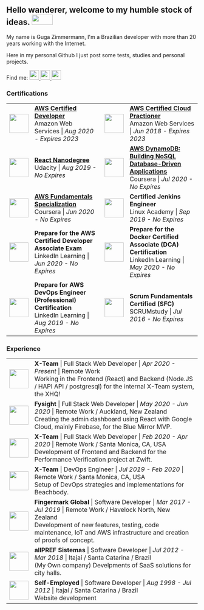 <html>
<h2>
  Hello wanderer, welcome to my humble stock of ideas.
  <img width="55" height="27" src="https://media.tenor.com/images/67a2c5048c9de7a7722fcc48fc4e7522/tenor.gif"  />
</h2>
<p>My name is Guga Zimmermann, I'm a Brazilian developer with more than 20 years working with the Internet.</p>
<p>Here in my personal Github I just post some tests, studies and personal projects.</p>
<p>Find me:
<a href="https://www.linkedin.com/in/guga-zimmermann/">
  <img width="25px" height="25px" src="https://image.flaticon.com/icons/png/512/174/174857.png" />
</a>
<a href="https://medium.com/@gugazimmermann">
  <img width="25px" height="25px" src="https://cdn4.iconfinder.com/data/icons/social-media-2210/24/Medium-512.png" />
</a>
<a href="https://www.instagram.com/gugazimmermann/">
  <img width="25px" height="25px" src="https://logodix.com/logo/1049852.png" />
</a>
</p>
<h3>Certifications</h3>
<table>
  <tbody>
    <tr>
      <td>
        <img width="50px" height="50px" src="https://d1.awsstatic.com/training-and-certification/Certification%20Badges/AWS-Certified_Developer_Associate_512x512.6d5f0ad35de66966c96f8e408e4fd919c1a2d753.png" />
      </td>
      <td>
        <a href="https://www.youracclaim.com/badges/1a433e6a-46b2-439e-9148-60d306c71020/linked_in_profile">
        <strong>AWS Certified Developer</strong>
        </a>
        <br />
        Amazon Web Services | <i>Aug 2020 - Expires 2023</i>
      </td>
      <td>
        <img width="50px" height="50px" src="https://d1.awsstatic.com/training-and-certification/Certification%20Badges/AWS-Certified_Cloud-Practitioner_512x512.bc006f14f986fa4f3ca238b0b62be458ce1fb5ce.png" />
      </td>
      <td>
        <a href="https://www.youracclaim.com/badges/5c848b45-36b5-45d8-9c8b-0b6920e45cdb?source=linked_in_profile">
        <strong>AWS Certified Cloud Practioner</strong>
        </a>
        <br />
        Amazon Web Services | <i>Jun 2018 - Expires 2023</i>
      </td>
    </tr>
    <tr>
        <td>
            <img width="50px" height="50px" src="https://media-exp1.licdn.com/dms/image/C560BAQGSBVNHbqKIdA/company-logo_200_200/0/1593665253127?e=1625702400&v=beta&t=7mq7sSwAf6oIq7AZqJdSSU8SM_xjtvDAuDomMti82gg" />
          </td>
          <td>
            <a href="https://graduation.udacity.com/confirm/7JG2LRG7">
            <strong>React Nanodegree</strong>
          </a>
            <br />
            Udacity | <i>Aug 2019 - No Expires</i>
          </td>
      <td>
        <img width="50px" height="50px" src="https://media-exp1.licdn.com/dms/image/C4D0BAQGexnfBxeEG-g/company-logo_200_200/0/1608039227697?e=1625702400&v=beta&t=QirUt_zkHb78ppowm5WNFogCRhzexw-0FvE6cAqZt8s" />
      </td>
      <td>
        <a href="https://www.coursera.org/account/accomplishments/certificate/K4RKSK6NL9Y9">
        <strong>AWS DynamoDB: Building NoSQL Database-Driven Applications</strong>
      </a>
        <br />
        Coursera | <i>Jul 2020 - No Expires</i>
      </td>
    </tr>
    <tr>
        <td>
            <img width="50px" height="50px" src="https://media-exp1.licdn.com/dms/image/C4D0BAQGexnfBxeEG-g/company-logo_200_200/0/1608039227697?e=1625702400&v=beta&t=QirUt_zkHb78ppowm5WNFogCRhzexw-0FvE6cAqZt8s" />
          </td>
          <td>
            <a href="https://www.coursera.org/account/accomplishments/specialization/certificate/9UESFGDG2WX5">
            <strong>AWS Fundamentals Specialization</strong>
          </a>
            <br />
            Coursera | <i>Jun 2020 - No Expires</i>
          </td>
      <td>
        <img width="50px" height="50px" src="https://media-exp1.licdn.com/dms/image/C510BAQFg2SqYACylFA/company-logo_200_200/0?e=1603324800&v=beta&t=EO3D1ja3suVIEDGrUwz-_jWb6V54rd751b9cJpmn-jc" />
      </td>
      <td>
        <a href="https://linuxacademy.com/profile/u/cert/id/237094"></a>
        <strong>Certified Jenkins Engineer</strong>
      </a>
        <br />
        Linux Academy | <i>Sep 2019 - No Expires</i>
      </td>
    </tr>
    <tr>
        <td>
            <img width="50px" height="50px" src="https://media-exp1.licdn.com/dms/image/C4D0BAQGyOWvr4W0Pow/company-logo_100_100/0?e=1603324800&v=beta&t=5Og4WPqy5ZsA5pS4XBHNiv-qVrbbotUvAs2Gp3vwchQ" />
          </td>
          <td>                    
            <strong>Prepare for the AWS Certified Developer Associate Exam</strong>
            <br />
            LinkedIn Learning | <i>Jun 2020 - No Expires</i>
          </td>
      <td>
        <img width="50px" height="50px" src="https://media-exp1.licdn.com/dms/image/C4D0BAQGyOWvr4W0Pow/company-logo_100_100/0?e=1603324800&v=beta&t=5Og4WPqy5ZsA5pS4XBHNiv-qVrbbotUvAs2Gp3vwchQ" />
      </td>
      <td>                    
        <strong>Prepare for the Docker Certified Associate (DCA) Certification</strong>
        <br />
        LinkedIn Learning | <i>May 2020 - No Expires</i>
      </td>
    </tr>
        <tr>
            <td>
                <img width="50px" height="50px" src="https://media-exp1.licdn.com/dms/image/C4D0BAQGyOWvr4W0Pow/company-logo_100_100/0?e=1603324800&v=beta&t=5Og4WPqy5ZsA5pS4XBHNiv-qVrbbotUvAs2Gp3vwchQ" />
              </td>
              <td>                    
                <strong>Prepare for AWS DevOps Engineer (Professional) Certification</strong>
                <br />
                LinkedIn Learning | <i>Aug 2019 - No Expires</i>
              </td>
    <td>
        <img width="50px" height="50px" src="https://media-exp1.licdn.com/dms/image/C4E0BAQG9_uP8f-kpiw/company-logo_200_200/0?e=1603324800&v=beta&t=52LpU2V1gxNuihfQDvyrnHmVpx7qmqo4HPYIdq4Jvc0" />
      </td>
      <td>                    
        <strong>Scrum Fundamentals Certified (SFC)</strong>
        <br />
        SCRUMstudy | <i>Jul 2016 - No Expires</i>
      </td>
    </tr>
  </tbody>
</table>
<h3>Experience</h3>
  <table>
    <tbody>
      <tr>
        <td>
          <img width="50px" height="50px" src="https://media-exp1.licdn.com/dms/image/C4E0BAQHOIwBTq44GRA/company-logo_200_200/0?e=1603324800&v=beta&t=dbgZMQbF3mdmjK0u22ACW3s5rBxd3ahosRi1SEdMPlI"/>
        </td>
        <td>
          <strong>X-Team</strong> | Full Stack Web Developer | <i>Apr 2020 - Present</i> | Remote Work<br />
          Working in the Frontend (React) and Backend (Node.JS / HAPI
          API / postgresql) for the internal X-Team system, the XHQ!
        </td>
      </tr>
      <tr>
        <td>
          <img width="50px" height="50px" src="https://media-exp1.licdn.com/dms/image/C510BAQEa9doEL6_IHw/company-logo_200_200/0?e=1603324800&v=beta&t=yYQyTREiNlMn7_ar6PZdSqQ3S8WRTSGJY9D_oTzM0KA" />
        </td>
        <td>
          <strong>Fysight</strong> | Full Stack Web Developer | <i>May 2020 - Jun 2020</i> | Remote Work / Auckland, New Zealand<br />
          Creating the admin dashboard using React with Google Cloud,
          mainly Firebase, for the Blue Mirror MVP.
        </td>
      </tr>
      <tr>
        <td>
          <img width="50px" height="50px" src="https://media-exp1.licdn.com/dms/image/C4E0BAQHOIwBTq44GRA/company-logo_200_200/0?e=1603324800&v=beta&t=dbgZMQbF3mdmjK0u22ACW3s5rBxd3ahosRi1SEdMPlI" />
        </td>
        <td>
          <strong>X-Team</strong> | Full Stack Web Developer | <i>Feb 2020 - Apr 2020</i> | Remote Work / Santa Monica, CA, USA<br />
          Development of Frontend and Backend for the Performance
          Verification project at Zwift.
        </td>
      </tr>
      <tr>
        <td>
          <img width="50px" height="50px" src="https://media-exp1.licdn.com/dms/image/C4E0BAQHOIwBTq44GRA/company-logo_200_200/0?e=1603324800&v=beta&t=dbgZMQbF3mdmjK0u22ACW3s5rBxd3ahosRi1SEdMPlI" />
        </td>
        <td>
          <strong>X-Team</strong> | DevOps Engineer | <i>Jul 2019 - Feb 2020</i> | Remote Work / Santa Monica, CA, USA<br />
          Setup of DevOps strategies and implementations for
          Beachbody.
        </td>
      </tr>
      <tr>
        <td>
          <img width="50px" height="50px" src="https://media-exp1.licdn.com/dms/image/C560BAQF_dC8Rh8H4pg/company-logo_200_200/0?e=1603324800&v=beta&t=Kf-RrfBVOmvwovpjCYWT8poaPsj2oBQczi_7IVGilQs" />
        </td>
        <td>
          <strong>Fingermark Global</strong> | Software Developer | <i>Mar 2017 - Jul 2019</i> | Remote Work / Havelock North, New Zealand<br />
          Development of new features, testing, code maintenance, IoT
          and AWS infrastructure and creation of proofs of concept.
        </td>
      </tr>
      <tr>
        <td>
          <img width="50px" height="50px" src="https://media-exp1.licdn.com/dms/image/C510BAQHZ7q3Z1O6VgA/company-logo_100_100/0?e=1603324800&v=beta&t=dRxB8u0l29m61K5pg4Xfx-6btsbfzj1-JiFU4_2nK8M" />
        </td>
        <td>
          <strong>allPREF Sistemas</strong> | Software Developer | <i>Jul 2012 - Mar 2018</i> | Itajaí / Santa Catarina / Brazil<br />
          (My Own company) Develpments of SaaS solutions for city
          halls.
        </td>
      </tr>
      <tr>
        <td>
          <img width="50px" height="50px" src="https://media-exp1.licdn.com/dms/image/C4E0BAQH3nUDO57s78A/company-logo_200_200/0?e=1603324800&v=beta&t=lxz_SFaNWGtfBK27ryml6bf4IKdjeqrdhuuJ5T6Vg8g" />
        </td>
        <td>
          <strong>Self-Employed</strong> | Software Developer | <i>Aug 1998 - Jul 2012</i> | Itajaí / Santa Catarina / Brazil<br />
          Website development
        </td>
      </tr>
    </tbody>
  </table>
</html>
